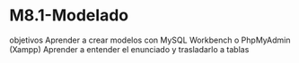 # M8.1-Modelado

objetivos
Aprender a crear modelos con MySQL Workbench o PhpMyAdmin (Xampp)
Aprender a entender el enunciado y trasladarlo a tablas
